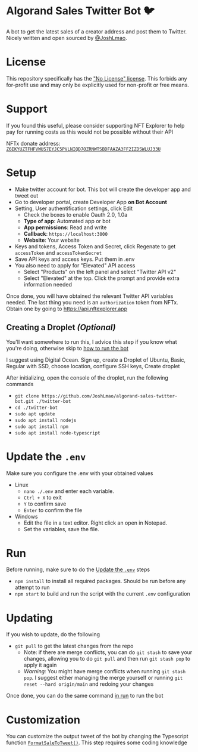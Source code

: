 # Algorand Sales Twitter Bot 🐦

A bot to get the latest sales of a creator address and post them to Twitter. Nicely written and open sourced by [@JoshLmao](https://twitter.com/joshlmao).

# License

This repository specifically has the ["No License" license](https://choosealicense.com/no-permission/). This forbids any for-profit use and may only be explicitly used for non-profit or free means.

# Support

If you found this useful, please consider supporting NFT Explorer to help pay for running costs as this would not be possible without their API

NFTx donate address: [`Z6EKYUZTFHFVWUS7EYJC5PVLNIQD7OZRNWTSBDFAAZA3FF2IZDSWLUJ33U`](https://algoexplorer.io/address/Z6EKYUZTFHFVWUS7EYJC5PVLNIQD7OZRNWTSBDFAAZA3FF2IZDSWLUJ33U)

# Setup

- Make twitter account for bot. This bot will create the developer app and tweet out
- Go to developer portal, create Developer App **on Bot Account**
- Setting, User authentification settings, click Edit
    - Check the boxes to enable Oauth 2.0, 1.0a
    - **Type of app**: Automated app or bot
    - **App permissions**: Read and write
    - **Callback**: `https://localhost:3000`
    - **Website**: Your website
- Keys and tokens, Access Token and Secret, click Regenate to get `accessToken` and `accessTokenSecret`
- Save API keys and access keys. Put them in .env
- You also need to apply for "Elevated" API access
    - Select "Products" on the left panel and select "Twitter API v2"
    - Select "Elevated" at the top. Click the prompt and provide extra information needed

Once done, you will have obtained the relevant Twitter API variables needed. The last thing you need is an `authorization` token from NFTx. Obtain one by going to https://api.nftexplorer.app

## Creating a Droplet *(Optional)*

You'll want somewhere to run this, I advice this step if you know what you're doing, otherwise skip to [how to run the bot](#run) 

I suggest using Digital Ocean. Sign up, create a Droplet of Ubuntu, Basic, Regular with SSD, choose location, configure SSH keys, Create droplet

After initializing, open the console of the droplet, run the following commands
- `git clone https://github.com/JoshLmao/algorand-sales-twitter-bot.git ./twitter-bot`
- `cd ./twitter-bot`
- `sudo apt update`
- `sudo apt install nodejs`
- `sudo apt install npm`
- `sudo apt install node-typescript`

# Update the `.env`

Make sure you configure the .env with your obtained values

- Linux
    - `nano ./.env` and enter each variable.
    - `Ctrl + X` to exit
    - `Y` to confirm save
    - `Enter` to confirm the file
- Windows
    - Edit the file in a text editor. Right click an open in Notepad. 
    - Set the variables, save the file.

# Run

Before running, make sure to do the [Update the `.env`](#update-the-env) steps

- `npm install` to install all required packages. Should be run before any attempt to run
- `npm start` to build and run the script with the current `.env` configuration

# Updating

If you wish to update, do the following

- `git pull` to get the latest changes from the repo
    - Note: if there are merge conflicts, you can do `git stash` to save your changes, allowing you to do `git pull` and then run `git stash pop` to apply it again
    - *Warning:* You might have merge conflicts when running `git stash pop`. I suggest either managing the merge yourself or running `git reset --hard origin/main` and redoing your changes

Once done, you can do the same command [in run](#run) to run the bot

# Customization

You can customize the output tweet of the bot by changing the Typescript function [`FormatSaleToTweet()`](./src/monitor.ts#L29). This step requires some coding knowledge